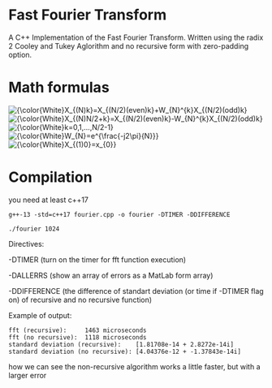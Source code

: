 # Fast Fourier Transform
A C++ Implementation of the Fast Fourier Transform. Written using the radix 2 Cooley and Tukey Aglorithm and no recursive form with zero-padding option.

# Math formulas
<img src="https://latex.codecogs.com/svg.image?\inline&space;\LARGE&space;{\color{White}X_{(N)k}=X_{(N/2)(even)k}&plus;W_{N}^{k}X_{(N/2)(odd)k}" title="{\color{White}X_{(N)k}=X_{(N/2)(even)k}+W_{N}^{k}X_{(N/2)(odd)k}" />
<img src="https://latex.codecogs.com/svg.image?\inline&space;\LARGE&space;{\color{White}X_{(N)N/2&plus;k}=X_{(N/2)(even)k}-W_{N}^{k}X_{(N/2)(odd)k}" title="{\color{White}X_{(N)N/2+k}=X_{(N/2)(even)k}-W_{N}^{k}X_{(N/2)(odd)k}" />
<img src="https://latex.codecogs.com/svg.image?\inline&space;\LARGE&space;{\color{White}k=0,1,...,N/2-1}" title="{\color{White}k=0,1,...,N/2-1}" />
<img src="https://latex.codecogs.com/svg.image?\inline&space;\LARGE&space;{\color{White}W_{N}=e^{\frac{-j2\pi}{N}}}" title="{\color{White}W_{N}=e^{\frac{-j2\pi}{N}}}" />
<img src="https://latex.codecogs.com/svg.image?\inline&space;\LARGE&space;{\color{White}X_{(1)0}=x_{0}}" title="{\color{White}X_{(1)0}=x_{0}}" />

# Compilation 
you need at least c++17

```
g++-13 -std=c++17 fourier.cpp -o fourier -DTIMER -DDIFFERENCE
```
```
./fourier 1024
```

Directives:

-DTIMER (turn on the timer for fft function execution)

-DALLERRS (show an array of errors as a MatLab form array)

-DDIFFERENCE (the difference of standart deviation (or time if -DTIMER flag on) of recursive and no recursive function)

Example of output:

```
fft (recursive):     1463 microseconds
fft (no recursive):  1118 microseconds
standard deviation (recursive):    [1.81708e-14 + 2.8272e-14i]
standard deviation (no recursive): [4.04376e-12 + -1.37843e-14i]
```
how we can see the non-recursive algorithm works a little faster, but with a larger error


